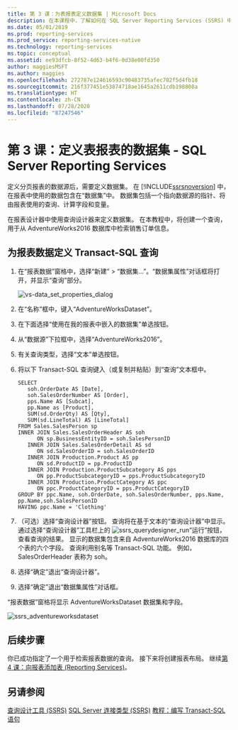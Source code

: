 ```yaml
---
title: 第 3 课：为表报表定义数据集 | Microsoft Docs
description: 在本课程中，了解如何在 SQL Server Reporting Services (SSRS) 中为表报表定义数据集。
ms.date: 05/01/2019
ms.prod: reporting-services
ms.prod_service: reporting-services-native
ms.technology: reporting-services
ms.topic: conceptual
ms.assetid: ee93dfcb-8f52-4d63-b4f6-0d38e00fd350
author: maggiesMSFT
ms.author: maggies
ms.openlocfilehash: 272787e124616593c90483735afec702f5d4fb18
ms.sourcegitcommit: 216f377451e53874718ae1645a2611cdb198808a
ms.translationtype: HT
ms.contentlocale: zh-CN
ms.lasthandoff: 07/28/2020
ms.locfileid: "87247546"
---
```

# <a name="lesson-3-define-a-dataset-for-the-table-report---sql-server-reporting-services"></a>第 3 课：定义表报表的数据集 - SQL Server Reporting Services

定义分页报表的数据源后，需要定义数据集。 在 [!INCLUDE[ssrsnoversion](../includes/ssrsnoversion-md.md)] 中，在报表中使用的数据包含在“数据集”中。 数据集包括一个指向数据源的指针、将由报表使用的查询、计算字段和变量。

在报表设计器中使用查询设计器来定义数据集。 在本教程中，将创建一个查询，用于从 AdventureWorks2016 数据库中检索销售订单信息。

## <a name="define-a-transact-sql-query-for-report-data"></a>为报表数据定义 Transact-SQL 查询  

1. 在“报表数据”窗格中，选择“新建” > “数据集...”。“数据集属性”对话框将打开，并显示“查询”部分。

    ![vs-data_set_properties_dialog](media/lesson-3-defining-a-dataset-for-the-table-report-reporting-services/vs-dataset-properties-dialog.png)

2. 在“名称”框中，键入“AdventureWorksDataset”。

3. 在下面选择“使用在我的报表中嵌入的数据集”单选按钮。

4. 从“数据源”下拉框中，选择“AdventureWorks2016”。

5. 有关查询类型，选择“文本”单选按钮。

6. 将以下 Transact-SQL 查询键入（或复制并粘贴）到“查询”文本框中。

    ```T-SQL
    SELECT
       soh.OrderDate AS [Date],
       soh.SalesOrderNumber AS [Order],
       pps.Name AS [Subcat],
       pp.Name as [Product],
       SUM(sd.OrderQty) AS [Qty],
       SUM(sd.LineTotal) AS [LineTotal]
    FROM Sales.SalesPerson sp
    INNER JOIN Sales.SalesOrderHeader AS soh
          ON sp.BusinessEntityID = soh.SalesPersonID
       INNER JOIN Sales.SalesOrderDetail AS sd
          ON sd.SalesOrderID = soh.SalesOrderID
       INNER JOIN Production.Product AS pp
          ON sd.ProductID = pp.ProductID
       INNER JOIN Production.ProductSubcategory AS pps
          ON pp.ProductSubcategoryID = pps.ProductSubcategoryID
       INNER JOIN Production.ProductCategory AS ppc
          ON ppc.ProductCategoryID = pps.ProductCategoryID
    GROUP BY ppc.Name, soh.OrderDate, soh.SalesOrderNumber, pps.Name, pp.Name,soh.SalesPersonID  
    HAVING ppc.Name = 'Clothing'
    ```

7. （可选）选择“查询设计器”按钮。 查询将在基于文本的“查询设计器”中显示。 通过选择“查询设计器”工具栏上的 ![ssrs_querydesigner_run](media/ssrs-querydesigner-run.png)“运行”按钮，查看查询的结果。 显示的数据集包含来自 AdventureWorks2016 数据库的四个表的六个字段。 查询利用别名等 Transact-SQL 功能。 例如，SalesOrderHeader 表称为 soh。

8. 选择“确定”退出“查询设计器”。

9. 选择“确定”退出“数据集属性”对话框。

“报表数据”窗格将显示 AdventureWorksDataset 数据集和字段。

   ![ssrs_adventureworksdataset](media/ssrs-adventureworksdataset.png)

## <a name="next-steps"></a>后续步骤

你已成功指定了一个用于检索报表数据的查询。 接下来将创建报表布局。 继续[第 4 课：向报表添加表 &#40;Reporting Services&#41;](lesson-4-adding-a-table-to-the-report-reporting-services.md)。

## <a name="see-also"></a>另请参阅

[查询设计工具 (SSRS)](../reporting-services/report-data/query-design-tools-ssrs.md)
[SQL Server 连接类型 (SSRS)](../reporting-services/report-data/sql-server-connection-type-ssrs.md)
[教程：编写 Transact-SQL 语句](../t-sql/tutorial-writing-transact-sql-statements.md)
